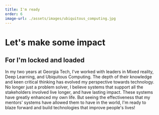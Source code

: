 ```yaml
---
title: I'm ready
order: 6
image-url: ./assets/images/ubiquitous_computing.jpg
---
```


# Let's make some impact

## For I'm locked and loaded

In my two years at Georgia Tech, I've worked with leaders in Mixed reality, Deep Learning, and Ubiquitous Computing. The depth of their knowledge and keen critical thinking has evolved my perspective towards technology. No longer just a problem solver, I believe systems that support all the stakeholders involved live longer, and have lasting impact. These systems have greatly enhanced my own life. But seeing the effectiveness that my mentors' systems have allowed them to have in the world, I'm ready to blaze forward and build technologies that improve people's lives!
